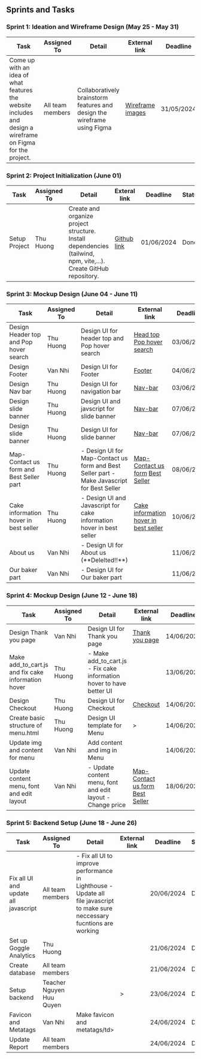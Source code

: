 ## Sprints and Tasks


### Sprint 1: Ideation and Wireframe Design (May 25 - May 31)

<div class="container mx-auto p-4">
    <table class="min-w-full border-collapse border border-gray-400">
        <thead>
            <tr>
                <th class="border border-gray-400 bg-purple-200 px-4 py-2"><b>Task</b></th>
                <th class="border border-gray-400 bg-purple-200 px-4 py-2"><b>Assigned To</b></th>
                <th class="border border-gray-400 bg-purple-200 px-4 py-2"><b>Detail</b></th>
                <th class="border border-gray-400 bg-purple-200 px-4 py-2"><b>External link</b></th>
                <th class="border border-gray-400 bg-purple-200 px-4 py-2"><b>Deadline</b></th>
                <th class="border border-gray-400 bg-purple-200 px-4 py-2"><b>Status<b></th>
            </tr>
        </thead>
        <tbody>
            <tr>
                <td class="border border-gray-400 px-4 py-2">Come up with an idea of what features the website includes and design a wireframe on Figma for the project.</td>
                <td class="border border-gray-400 px-4 py-2">All team members</td>
                <td class="border border-gray-400 px-4 py-2">Collaboratively brainstorm features and design the wireframe using Figma</td>
                <td class="border border-gray-400 px-4 py-2">
                <a href='/content/Wireframe/wireframe_img'>Wireframe images</a>
                </td>
                <td class="border border-gray-400 px-4 py-2">31/05/2024</td>
                <td class="border border-gray-400 px-4 py-2">Done</td>
            </tr>
    </table>
</div>

### Sprint 2: Project Initialization (June 01)

<div class="container mx-auto p-4">
    <table class="min-w-full border-collapse border border-gray-400">
        <thead>
            <tr>
                <th class="border border-gray-400 bg-purple-200 px-4 py-2"><b>Task</b></th>
                <th class="border border-gray-400 bg-purple-200 px-4 py-2"><b>Assigned To</b></th>
                <th class="border border-gray-400 bg-purple-200 px-4 py-2"><b>Detail</b></th>
                <th class="border border-gray-400 bg-purple-200 px-4 py-2"><b>Exteral link</b></th>
                <th class="border border-gray-400 bg-purple-200 px-4 py-2"><b>Deadline</b></th>
                <th class="border border-gray-400 bg-purple-200 px-4 py-2"><b>Status<b></th>
            </tr>
        </thead>
        <tbody>
            <tr>
                <td class="border border-gray-400 px-4 py-2">Setup Project</td>
                <td class="border border-gray-400 px-4 py-2">Thu Huong</td>
                <td class="border border-gray-400 px-4 py-2">Create and organize project structure. Install dependencies (tailwind, npm, vite,...). Create GitHub repository.</td>
                <td class="border border-gray-400 px-4 py-2">
                <a href='https://github.com/Thuhuong554/2SS_website.github.io'>Github link</a>
                </td>
                <td class="border border-gray-400 px-4 py-2">01/06/2024</td>
                <td class="border border-gray-400 px-4 py-2">Done</td>
            </tr>
    </table>
</div>

### Sprint 3: Mockup Design (June 04 - June 11)

<div class="container mx-auto p-4">
    <table class="min-w-full border-collapse border border-gray-400">
        <thead>
            <tr>
                <th class="border border-gray-400 bg-purple-200 px-4 py-2"><b>Task</b></th>
                <th class="border border-gray-400 bg-purple-200 px-4 py-2"><b>Assigned To</b></th>
                <th class="border border-gray-400 bg-purple-200 px-4 py-2"><b>Detail</b></th>
                <th class="border border-gray-400 bg-purple-200 px-4 py-2"><b>External link</b></th>
                <th class="border border-gray-400 bg-purple-200 px-4 py-2"><b>Deadline</b></th>
                <th class="border border-gray-400 bg-purple-200 px-4 py-2"><b>Status<b></th>
            </tr>
        </thead>
        <tbody>
            <tr>
                <td class="border border-gray-400 px-4 py-2">Design Header top and Pop hover search</td>
                <td class="border border-gray-400 px-4 py-2">Thu Huong</td>
                <td class="border border-gray-400 px-4 py-2">Design UI for header top and Pop hover search</td>
                <td class="border border-gray-400 px-4 py-2">
                <a href='/content/Planning/Detail_homepage/heading_top.png'>Head top</a>
                <a href='/content/Planning/Detail_homepage/Search_hover.png'>Pop hover search</a>
                </td>
                <td class="border border-gray-400 px-4 py-2">03/06/2024</td>
                <td class="border border-gray-400 px-4 py-2">Done</td>
            </tr>
            <tr>
                <td class="border border-gray-400 px-4 py-2">Design Footer</td>
                <td class="border border-gray-400 px-4 py-2">Van Nhi</td>
                <td class="border border-gray-400 px-4 py-2">Design UI for Footer</td>
                <td class="border border-gray-400 px-4 py-2">
                <a href='/content/Planning/Detail_homepage/footer.png'>Footer</a>
                </td>
                <td class="border border-gray-400 px-4 py-2">04/06/2024</td>
                <td class="border border-gray-400 px-4 py-2">Done</td>
            </tr>
            <tr>
                <td class="border border-gray-400 px-4 py-2">Design Nav bar</td>
                <td class="border border-gray-400 px-4 py-2">Thu Huong</td>
                <td class="border border-gray-400 px-4 py-2">Design UI for navigation bar</td>
                <td class="border border-gray-400 px-4 py-2">
                <a href='/content/Planning/Detail_homepage/.png'>Nav-bar</a>
                </td>
                <td class="border border-gray-400 px-4 py-2">03/06/2024</td>
                <td class="border border-gray-400 px-4 py-2">Done</td>
            </tr>
            <tr>
                <td class="border border-gray-400 px-4 py-2">Design slide banner</td>
                <td class="border border-gray-400 px-4 py-2">Thu Huong</td>
                <td class="border border-gray-400 px-4 py-2">Design UI and javscript for slide banner</td>
                <td class="border border-gray-400 px-4 py-2">
                <a href='/content/Planning/Detail_homepage/slide_banner.png'>Nav-bar</a>
                </td>
                <td class="border border-gray-400 px-4 py-2">07/06/2024</td>
                <td class="border border-gray-400 px-4 py-2">Done</td>
            </tr>
            <tr>
                <td class="border border-gray-400 px-4 py-2">Design slide banner</td>
                <td class="border border-gray-400 px-4 py-2">Thu Huong</td>
                <td class="border border-gray-400 px-4 py-2">Design UI for slide banner</td>
                <td class="border border-gray-400 px-4 py-2">
                <a href='/content/Planning/Detail_homepage/slide_banner.png'>Nav-bar</a>
                </td>
                <td class="border border-gray-400 px-4 py-2">07/06/2024</td>
                <td class="border border-gray-400 px-4 py-2">Done</td>
            </tr>
            <tr>
                <td class="border border-gray-400 px-4 py-2">Map-Contact us form and Best Seller part</td>
                <td class="border border-gray-400 px-4 py-2">Thu Huong</td>
                <td class="border border-gray-400 px-4 py-2">
                - Design UI for Map-Contact us form and Best Seller part
                - Make Javascript for Best Seller</td>
                <td class="border border-gray-400 px-4 py-2">
                <a href='/content/Planning/Detail_homepage/contact_and_map.png'>Map-Contact us form</a>
                <a href='/content/Planning/Detail_homepage/slide_best_seller.png.png'>Best Seller</a>
                </td>
                <td class="border border-gray-400 px-4 py-2">08/06/2024</td>
                <td class="border border-gray-400 px-4 py-2">Done</td>
            </tr>
            <tr>
                <td class="border border-gray-400 px-4 py-2">Cake information hover in best seller</td>
                <td class="border border-gray-400 px-4 py-2">Thu Huong</td>
                <td class="border border-gray-400 px-4 py-2">
                - Design UI and Javascript for cake information hover in best seller</td>
                <td class="border border-gray-400 px-4 py-2">
                <a href='/content/Planning/Detail_homepage/hover_cake_infor.png'>Cake information hover in best seller</a>
                </td>
                <td class="border border-gray-400 px-4 py-2">10/06/2024</td>
                <td class="border border-gray-400 px-4 py-2">Done</td>
            </tr>
            <tr>
                <td class="border border-gray-400 px-4 py-2">About us</td>
                <td class="border border-gray-400 px-4 py-2">Van Nhi</td>
                <td class="border border-gray-400 px-4 py-2">
                - Design UI for About us (**Delelted!!**) </td>
                <td class="border border-gray-400 px-4 py-2">
                </td>
                <td class="border border-gray-400 px-4 py-2">11/06/2024</td>
                <td class="border border-gray-400 px-4 py-2">Done</td>
            </tr>
            <tr>
                <td class="border border-gray-400 px-4 py-2">Our baker part</td>
                <td class="border border-gray-400 px-4 py-2">Van Nhi</td>
                <td class="border border-gray-400 px-4 py-2">
                - Design UI for Our baker part </td>
                <td class="border border-gray-400 px-4 py-2">
                </td>
                <td class="border border-gray-400 px-4 py-2">11/06/2024</td>
                <td class="border border-gray-400 px-4 py-2">Done</td>
            </tr>
    </table>
</div>

### Sprint 4: Mockup Design (June 12 - June 18)

<div class="container mx-auto p-4">
    <table class="min-w-full border-collapse border border-gray-400">
        <thead>
            <tr>
                <th class="border border-gray-400 bg-purple-200 px-4 py-2"><b>Task</b></th>
                <th class="border border-gray-400 bg-purple-200 px-4 py-2"><b>Assigned To</b></th>
                <th class="border border-gray-400 bg-purple-200 px-4 py-2"><b>Detail</b></th>
                <th class="border border-gray-400 bg-purple-200 px-4 py-2"><b>External link</b></th>
                <th class="border border-gray-400 bg-purple-200 px-4 py-2"><b>Deadline</b></th>
                <th class="border border-gray-400 bg-purple-200 px-4 py-2"><b>Status<b></th>
            </tr>
        </thead>
        <tbody>
            <tr>
                <td class="border border-gray-400 px-4 py-2">Design Thank you page</td>
                <td class="border border-gray-400 px-4 py-2">Van Nhi</td>
                <td class="border border-gray-400 px-4 py-2">Design UI for Thank you page</td>
                <td class="border border-gray-400 px-4 py-2">
                <a href='/content/Wireframe/wireframe_img/Thank_you.png'>Thank you page</a>
                </td>
                <td class="border border-gray-400 px-4 py-2">14/06/2024</td>
                <td class="border border-gray-400 px-4 py-2">Done</td>
            </tr>
            <tr>
                <td class="border border-gray-400 px-4 py-2">Make add_to_cart.js and fix cake information hover</td>
                <td class="border border-gray-400 px-4 py-2">Thu Huong</td>
                <td class="border border-gray-400 px-4 py-2">
                - Make add_to_cart.js
                - Fix cake information hover to have better UI </td>
                <td class="border border-gray-400 px-4 py-2">
                </td>
                <td class="border border-gray-400 px-4 py-2">13/06/2024</td>
                <td class="border border-gray-400 px-4 py-2">Done</td>
            </tr>
            <tr>
                <td class="border border-gray-400 px-4 py-2">Design Checkout</td>
                <td class="border border-gray-400 px-4 py-2">Thu Huong</td>
                <td class="border border-gray-400 px-4 py-2">Design UI for Checkout</td>
                <td class="border border-gray-400 px-4 py-2">
                <a href='/content/Wireframe/wireframe_img/Checkout.png'>Checkout</a>
                </td>
                <td class="border border-gray-400 px-4 py-2">14/06/2024</td>
                <td class="border border-gray-400 px-4 py-2">Done</td>
            </tr>
            <tr>
                <td class="border border-gray-400 px-4 py-2">Create basic structure of menu.html</td>
                <td class="border border-gray-400 px-4 py-2">Thu Huong</td>
                <td class="border border-gray-400 px-4 py-2">Design UI template for Menu</td>
                <td class="border border-gray-400 px-4 py-2">>
                </td>
                <td class="border border-gray-400 px-4 py-2">14/06/2024</td>
                <td class="border border-gray-400 px-4 py-2">Done</td>
            </tr>
            <tr>
                <td class="border border-gray-400 px-4 py-2">Update img and content for menu</td>
                <td class="border border-gray-400 px-4 py-2">Van Nhi</td>
                <td class="border border-gray-400 px-4 py-2">Add content and img in Menu</td>
                <td class="border border-gray-400 px-4 py-2">
                </td>
                <td class="border border-gray-400 px-4 py-2">14/06/2024</td>
                <td class="border border-gray-400 px-4 py-2">Done</td>
            </tr>
            <tr>
                <td class="border border-gray-400 px-4 py-2">Update content menu, font and edit layout</td>
                <td class="border border-gray-400 px-4 py-2">Van Nhi</td>
                <td class="border border-gray-400 px-4 py-2">
                - Update content menu, font and edit layout
                - Change price </td>
                <td class="border border-gray-400 px-4 py-2">
                <a href='/content/Planning/Detail_homepage/contact_and_map.png'>Map-Contact us form</a>
                <a href='/content/Planning/Detail_homepage/slide_best_seller.png.png'>Best Seller</a>
                </td>
                <td class="border border-gray-400 px-4 py-2">18/06/2024</td>
                <td class="border border-gray-400 px-4 py-2">Done</td>
            </tr>
    </table>
</div>



### Sprint 5: Backend Setup (June 18 - June 26)

<div class="container mx-auto p-4">
    <table class="min-w-full border-collapse border border-gray-400">
        <thead>
            <tr>
                <th class="border border-gray-400 bg-purple-200 px-4 py-2"><b>Task</b></th>
                <th class="border border-gray-400 bg-purple-200 px-4 py-2"><b>Assigned To</b></th>
                <th class="border border-gray-400 bg-purple-200 px-4 py-2"><b>Detail</b></th>
                <th class="border border-gray-400 bg-purple-200 px-4 py-2"><b>External link</b></th>
                <th class="border border-gray-400 bg-purple-200 px-4 py-2"><b>Deadline</b></th>
                <th class="border border-gray-400 bg-purple-200 px-4 py-2"><b>Status<b></th>
            </tr>
        </thead>
        <tbody>
            <tr>
                <td class="border border-gray-400 px-4 py-2">Fix all UI and update all javascript</td>
                <td class="border border-gray-400 px-4 py-2">All team members</td>
                <td class="border border-gray-400 px-4 py-2">
                - Fix all UI to improve performance in Lighthouse
                - Update all file javascript to make sure neccessary fucntions are working</td>
                <td class="border border-gray-400 px-4 py-2">
                </td>
                <td class="border border-gray-400 px-4 py-2">20/06/2024</td>
                <td class="border border-gray-400 px-4 py-2">Done</td>
            </tr>
            <tr>
                <td class="border border-gray-400 px-4 py-2">Set up Goggle Analytics</td>
                <td class="border border-gray-400 px-4 py-2">Thu Huong</td>
                <td class="border border-gray-400 px-4 py-2">
                </td>
                <td class="border border-gray-400 px-4 py-2">
                </td>
                <td class="border border-gray-400 px-4 py-2">21/06/2024</td>
                <td class="border border-gray-400 px-4 py-2">Done</td>
            </tr>
            <tr>
                <td class="border border-gray-400 px-4 py-2">Create database</td>
                <td class="border border-gray-400 px-4 py-2">All team members</td>
                <td class="border border-gray-400 px-4 py-2"></td>
                <td class="border border-gray-400 px-4 py-2">
                </td>
                <td class="border border-gray-400 px-4 py-2">21/06/2024</td>
                <td class="border border-gray-400 px-4 py-2">Done</td>
            </tr>
            <tr>
                <td class="border border-gray-400 px-4 py-2">Setup backend</td>
                <td class="border border-gray-400 px-4 py-2">Teacher Nguyen Huu Quyen</td>
                <td class="border border-gray-400 px-4 py-2"></td>
                <td class="border border-gray-400 px-4 py-2">>
                </td>
                <td class="border border-gray-400 px-4 py-2">23/06/2024</td>
                <td class="border border-gray-400 px-4 py-2">Done</td>
            </tr>
            <tr>
                <td class="border border-gray-400 px-4 py-2">Favicon and Metatags</td>
                <td class="border border-gray-400 px-4 py-2">Van Nhi</td>
                <td class="border border-gray-400 px-4 py-2">Make favicon and metatags/td>
                <td class="border border-gray-400 px-4 py-2">
                </td>
                <td class="border border-gray-400 px-4 py-2">24/06/2024</td>
                <td class="border border-gray-400 px-4 py-2">Done</td>
            </tr>
            <tr>
                <td class="border border-gray-400 px-4 py-2">Update Report</td>
                <td class="border border-gray-400 px-4 py-2">All team members</td>
                <td class="border border-gray-400 px-4 py-2"></td>
                <td class="border border-gray-400 px-4 py-2">
                <td class="border border-gray-400 px-4 py-2">24/06/2024</td>
                <td class="border border-gray-400 px-4 py-2">Done</td>
            </tr>
    </table>
</div>



